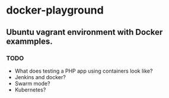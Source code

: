 # docker-playground

## Ubuntu vagrant environment with Docker exammples.

### TODO

* What does testing a PHP app using containers look like?
* Jenkins and docker?
* Swarm mode?
* Kubernetes?
